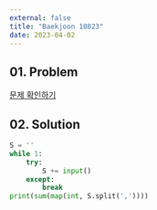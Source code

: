 ```yaml
---
external: false
title: "Baekjoon 10823"
date: 2023-04-02
---
```


## 01. Problem

[문제 확인하기](https://www.acmicpc.net/problem/10823)

## 02. Solution

```Python
S = ''
while 1:
    try:
        S += input()
    except:
        break
print(sum(map(int, S.split(','))))
```
